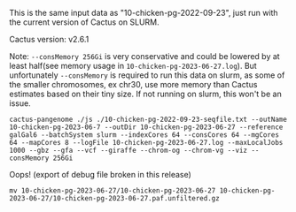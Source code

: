 This is the same input data as "10-chicken-pg-2022-09-23", just run with the current version of Cactus on SLURM.

Cactus version: v2.6.1

Note: `--consMemory 256Gi` is very conservative and could be lowered by at least half(see memory usage in `10-chicken-pg-2023-06-27.log`).  But unfortunately `--consMemory` is required to run this data on slurm, as some of the smaller chromosomes, ex chr30, use more memory than Cactus estimates based on their tiny size.  If not running on slurm, this won't be an issue.

```
cactus-pangenome ./js ./10-chicken-pg-2022-09-23-seqfile.txt --outName 10-chicken-pg-2023-06-7 --outDir 10-chicken-pg-2023-06-27 --reference galGal6 --batchSystem slurm --indexCores 64 --consCores 64 --mgCores 64 --mapCores 8 --logFile 10-chicken-pg-2023-06-27.log --maxLocalJobs 1000 --gbz --gfa --vcf --giraffe --chrom-og --chrom-vg --viz --consMemory 256Gi
```

Oops! (export of debug file broken in this release)
```
mv 10-chicken-pg-2023-06-27/10-chicken-pg-2023-06-27 10-chicken-pg-2023-06-27/10-chicken-pg-2023-06-27.paf.unfiltered.gz
```
